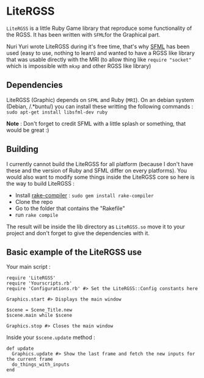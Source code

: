 LiteRGSS
====
`LiteRGSS` is a little Ruby Game library that reproduce some functionality of the RGSS. It has been written with `SFML`for the Graphical part.

Nuri Yuri wrote LiteRGSS during it's free time, that's why [SFML](https://www.sfml-dev.org/index-fr.php"SFML") has been used (easy to use, nothing to learn) and wanted to have a RGSS like library that was usable directly with the MRI (to allow thing like `require "socket"` which is impossible with `mkxp` and other RGSS like library)

Dependencies
--

LiteRGSS (Graphic) depends on `SFML` and Ruby (`MRI`). On an debian system (Debian, /.*buntu/) you can install these writting the following commands :
```sudo apt-get install libsfml-dev ruby```

**Note** : Don't forget to credit SFML with a little splash or something, that would be great :)

Building
--

I currently cannot build the LiteRGSS for all platform (because I don't have these and the version of Ruby and SFML differ on every platforms). You would also want to modify some things inside the LiteRGSS core so here is the way to build LiteRGSS :

- Install [rake-compiler](https://github.com/rake-compiler/rake-compiler"rake-compiler") : `sudo gem install rake-compiler`
- Clone the repo
- Go to the folder that contains the "Rakefile"
- run `rake compile`

The result will be inside the lib directory as `LiteRGSS.so` move it to your project and don't forget to give the dependencies with it.

Basic example of the LiteRGSS use
--
Your main script :

    require 'LiteRGSS'
    require 'Yourscripts.rb'
    require 'Configurations.rb' #> Set the LiteRGSS::Config constants here
    
    Graphics.start #> Displays the main window
    
    $scene = Scene_Title.new
    $scene.main while $scene
    
    Graphics.stop #> Closes the main window
   Inside your `$scene.update` method :

    def update
      Graphics.update #> Show the last frame and fetch the new inputs for the current frame
      do_things_with_inputs
    end
